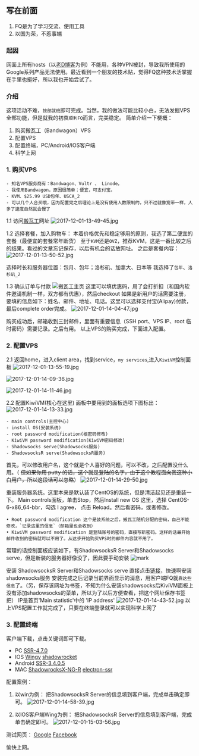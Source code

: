 ## 写在前面
1. FQ是为了学习交流、使用工具
2. 以国为荣，不惹事端
### 起因
网面上所有hosts（以[老D博客](https://laod.cn/hosts/2017-google-hosts.html)为例）不能用，各种VPN被封，导致我所使用的Google系列产品无法使用。最近看到一个朋友的技术贴，觉得FQ这种技术活掌握在手里也挺好，所以我也开始尝试了。
### 介绍
这项活动不难，`按部就班`即可完成。当然，我的做法可能比较小白，无法发掘VPS全部功能，但是就我的初衷`顺利FQ`而言，完美稳定。
简单介绍一下梗概：
1. 购买搬瓦工（Bandwagon）VPS
2. 配置VPS
3. 配置终端，PC/Android/IOS客户端
4. 科学上网

### 1. 购买VPS
    - 知名VPS服务商有：Bandwagon、Vultr 、 Linode。
    - 我使用Bandwagon，原因很简单：便宜，可支付宝。
    - KVM、$25.99 USD包年、USCA_2
    - 可以几个人合买哦，因为配置完之后理论上是没有使用人数限制的，只不过就像宽带一样，人多了速度自然就会慢了

1.1 访问[搬瓦工](https://bwh1.net/index.php)网址
![2017-12-01-13-49-45.jpg](http://upload-images.jianshu.io/upload_images/152050-448ccca37257ccf6.jpg?imageMogr2/auto-orient/strip%7CimageView2/2/w/1240)

1.2 选择套餐，加入购物车：
本着价格优先和稳定够用的原则，我选了第二便宜的套餐（最便宜的套餐常年断货）
至于`KVM`还是`OVZ`，推荐KVM，这是一番比较之后的结果。看过的文章忘记保存，以后有机会的话放网址。
之后是套餐内容：
![2017-12-01-13-50-52.jpg](http://upload-images.jianshu.io/upload_images/152050-ceeda80f2fc999a5.jpg?imageMogr2/auto-orient/strip%7CimageView2/2/w/1240)

选择时长和服务器位置：包月、包年；洛杉矶、加拿大、日本等
我选择了`包年`、`洛杉矶_2`

1.3 确认订单与付款
![搬瓦工主页](http://upload-images.jianshu.io/upload_images/152050-7940554988367f0b.jpg?imageMogr2/auto-orient/strip%7CimageView2/2/w/1240)
这里可以填优惠码，用了会打折扣（和国内软件邀请机制一样，双方都有优惠），然后checkout
如果是新用户的话需要注册，要填的信息如下：姓名、邮件、地址、电话。这里可以选择支付宝(Alipay)付款，最后complete order完成。
![2017-12-01-14-04-47.jpg](http://upload-images.jianshu.io/upload_images/152050-069211d54d513c03.jpg?imageMogr2/auto-orient/strip%7CimageView2/2/w/1240)

购买成功后，邮箱收到三封邮件，里面有重要信息（SSH port、VPS IP、root 临时密码）需要记录。之后有用。
以上VPS的购买完成，下面进入配置。

### 2. 配置VPS
2.1 返回home，进入client area，找到service，`my services`,进入`KiwiVM`控制面板
![2017-12-01-13-55-19.jpg](http://upload-images.jianshu.io/upload_images/152050-20cd309768f31124.jpg?imageMogr2/auto-orient/strip%7CimageView2/2/w/1240)

![2017-12-01-14-09-36.jpg](http://upload-images.jianshu.io/upload_images/152050-2089379a849ea0da.jpg?imageMogr2/auto-orient/strip%7CimageView2/2/w/1240)

![2017-12-01-14-11-46.jpg](http://upload-images.jianshu.io/upload_images/152050-d6f03a2f0ad69183.jpg?imageMogr2/auto-orient/strip%7CimageView2/2/w/1240)

2.2 配置KiwiVM(核心在这里)
    面板中要用到的面板选项下图标出：
![2017-12-01-14-13-33.jpg](http://upload-images.jianshu.io/upload_images/152050-9613cb6d0a43fc5d.jpg?imageMogr2/auto-orient/strip%7CimageView2/2/w/1240)

	- main controls(主控中心)
	- install OS(安装系统)
	- root password modification(根密码修改)
	- KiwiVM password modification(KiwiVM密码修改)
	- Shadowsocks serve(Shadowsocks服务)
	- ShadowsocksR serve(ShadowsocksR服务)

首先，可以修改用户名，这个就是个人喜好的问题，可以不改，之后配置没什么用。（ ~~但如果你用 putty 的话，这个就是登陆的名字，由于这个教程面向我这种小白用户，所以这段话可以忽略~~）
![2017-12-01-14-29-50.jpg](http://upload-images.jianshu.io/upload_images/152050-3119906b81068f92.jpg?imageMogr2/auto-orient/strip%7CimageView2/2/w/1240)

重装服务器系统。这里本来是默认装了CentOS的系统，但是清洁起见还是重装一下。
Main controls面板，单击Stop，然后Install new OS 这里，选择 CentOS-6-x86_64-bbr，勾选 I agree， 点击 Reload。然后看密码，或者修改。

	• Root password modification 这个是装系统之后，搬瓦工随机分配的密码，自己不能修改，`记录这里的信息`（邮箱里也会收到） 
	• KiwiVM password modification 是登陆账号的密码，直接写新密码。这样的话最开始邮件收到的密码就可以不用了。从这步开始购买VPS时的邮件内容就不用了。

常理的话控制面板应该如下，有ShadowsocksR Server和Shadowsocks serve，但是新装的服务器好像没了，因此要手动安装
![mark](http://pb8ci5khn.bkt.clouddn.com/blog/20181201/wMC1ERhfiqAm.png)

安装 ShadowsocksR Server和Shadowsocks serve
直接点击[链接](https://kiwivm.64clouds.com/main-exec.php?mode=extras_shadowsocks)，快速啊安装shadowsocks服务
安装完成之后记录当前界面显示的消息，用客户端FQ就`靠这些信息`了。（另，保存该网址为书签，不知为什么安装shadowsocks后KiviVM面板上没有添加shadowsocks的菜单，所以为了以后方便查看，把这个网址保存书签把）
IP是首页'Main statistic'中的 'IP address'
![2017-12-01-14-43-52.jpg](http://upload-images.jianshu.io/upload_images/152050-4411d763294d3c54.jpg?imageMogr2/auto-orient/strip%7CimageView2/2/w/1240)
以上VPS配置工作就完成了，只要在终端登录就可以实现科学上网了

### 3. 配置终端
客户端下载，点击关键词即可下载。
- PC
    [SSR-4.7.0](https://cache.cdn.bydisk.com/ShadowsocksR-4.7.0-win.7z)
- IOS
    [Wingy](https://itunes.apple.com/us/app/wingy-http-s-socks5-proxy-utility/id1178584911)
    [shadowrocket](https://itunes.apple.com/us/app/shadowrocket/id932747118)
- Android
    [SSR-3.4.0.5](https://qiniucloud.download.storage.bydisk.com/ssr-3.4.0.5.apk)
- MAC
    [ShadowrocksX-NG-R](https://github.com/qinyuhang/ShadowsocksX-NG-R/releases)
    [electron-ssr](https://github.com/erguotou520/electron-ssr/releases)

配置案例：

1. 以win为例：
把ShadowsocksR Server的信息填到客户端，完成单击确定即可。
![2017-12-01-14-58-39.jpg](http://upload-images.jianshu.io/upload_images/152050-82f31cec772d6186.jpg?imageMogr2/auto-orient/strip%7CimageView2/2/w/1240)

2. 以IOS客户端Wing为例：
把ShadowsocksR Server的信息填到客户端，完成单击确定即可。
![2017-12-01-15-03-56.jpg](http://upload-images.jianshu.io/upload_images/152050-06845dd196adc0e7.jpg?imageMogr2/auto-orient/strip%7CimageView2/2/w/1240)


测试网页：
[Google](www.google.com.hk/?hl=zh-cn)
[Facebook](https://www.facebook.com/)

愉快上网。
